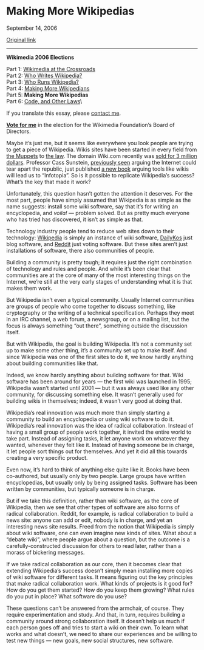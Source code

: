 Making More Wikipedias
======================

September 14, 2006

[Original link](http://www.aaronsw.com/weblog/morewikipedias)

* * * * *

**Wikimedia 2006 Elections**

Part 1: [Wikimedia at the
Crossroads](http://aaronsw.com/weblog/wikiroads)\
 Part 2: [Who Writes
Wikipedia?](http://aaronsw.com/weblog/whowriteswikipedia)\
 Part 3: [Who Runs
Wikipedia?](http://aaronsw.com/weblog/whorunswikipedia)\
 Part 4: [Making More
Wikipedians](http://aaronsw.com/weblog/morewikipedians)\
 Part 5: **Making More Wikipedias**\
 Part 6: [Code, and Other
Laws](http://aaronsw.com/weblog/wikicodeislaw)\

If you translate this essay, please [contact me](mailto:me@aaronsw.com).

**[Vote for me](http://en.wikipedia.org/wiki/User:AaronSw/Election)** in
the election for the Wikimedia Foundation’s Board of Directors.

Maybe it’s just me, but it seems like everywhere you look people are
trying to get a piece of Wikipedia. Wikis sites have been started in
every field from [the Muppets](http://muppet.wikia.com/wiki/Muppet_Wiki)
to [the law](http://lii.law.cornell.edu/wex/index.php/Main_Page). The
domain Wiki.com recently was [sold for 3 million
dollars](http://www.wired.com/news/technology/internet/0,71591-0.html?tw=wn_technology_1).
Professor Cass Sunstein, [previously
seen](http://books.theinfo.org/go/0691095892) arguing the Internet could
tear apart the republic, just published [a new
book](http://books.theinfo.org/go/0195189280) arguing tools like wikis
will lead us to “Infotopia”. So is it possible to replicate Wikipedia’s
success? What’s the key that made it work?

Unfortunately, this question hasn’t gotten the attention it deserves.
For the most part, people have simply assumed that Wikipedia is as
simple as the name suggests: install some wiki software, say that it’s
for writing an encyclopedia, and *voila!* — problem solved. But as
pretty much everyone who has tried has discovered, it isn’t as simple as
that.

Technology industry people tend to reduce web sites down to their
technology: [Wikipedia](http://wikipedia.org/) is simply an instance of
wiki software, [DailyKos](http://www.dailykos.com/) just blog software,
and [Reddit](http://reddit.com/) just voting software. But these sites
aren’t just installations of software, there also communities of people.

Building a community is pretty tough; it requires just the right
combination of technology and rules and people. And while it’s been
clear that communities are at the core of many of the most interesting
things on the Internet, we’re still at the very early stages of
understanding what it is that makes them work.

But Wikipedia isn’t even a typical community. Usually Internet
communities are groups of people who come together to discuss something,
like cryptography or the writing of a technical specification. Perhaps
they meet in an IRC channel, a web forum, a newsgroup, or on a mailing
list, but the focus is always something “out there”, something outside
the discussion itself.

But with Wikipedia, the goal is building Wikipedia. It’s not a community
set up to make some other thing, it’s a community set up to make itself.
And since Wikipedia was one of the first sites to do it, we know hardly
anything about building communities like that.

Indeed, we know hardly anything about building software for that. Wiki
software has been around for years — the first wiki was launched in
1995; Wikipedia wasn’t started until 2001 — but it was always used like
any other community, for discussing something else. It wasn’t generally
used for building wikis in themselves; indeed, it wasn’t very good at
doing that.

Wikipedia’s real innovation was much more than simply starting a
community to build an encyclopedia or using wiki software to do it.
Wikipedia’s real innovation was the idea of radical collaboration.
Instead of having a small group of people work together, it invited the
entire world to take part. Instead of assigning tasks, it let anyone
work on whatever they wanted, whenever they felt like it. Instead of
having someone be in charge, it let people sort things out for
themselves. And yet it did all this towards creating a very specific
product.

Even now, it’s hard to think of anything else quite like it. Books have
been co-authored, but usually only by two people. Large groups have
written encyclopedias, but usually only by being assigned tasks.
Software has been written by communities, but typically someone is in
charge.

But if we take this definition, rather than wiki software, as the core
of Wikipedia, then we see that other types of software are also forms of
radical collaboration. Reddit, for example, is radical collaboration to
build a news site: anyone can add or edit, nobody is in charge, and yet
an interesting news site results. Freed from the notion that Wikipedia
is simply about wiki software, one can even imagine new kinds of sites.
What about a “debate wiki”, where people argue about a question, but the
outcome is a carefully-constructed discussion for others to read later,
rather than a morass of bickering messages.

If we take radical collaboration as our core, then it becomes clear that
extending Wikipedia’s success doesn’t simply mean installing more copies
of wiki software for different tasks. It means figuring out the key
principles that make radical collaboration work. What kinds of projects
is it good for? How do you get them started? How do you keep them
growing? What rules do you put in place? What software do you use?

These questions can’t be answered from the armchair, of course. They
require experimentation and study. And that, in turn, requires building
a community around strong collaboration itself. It doesn’t help us much
if each person goes off and tries to start a wiki on their own. To learn
what works and what doesn’t, we need to share our experiences and be
willing to test new things — new goals, new social structures, new
software.
